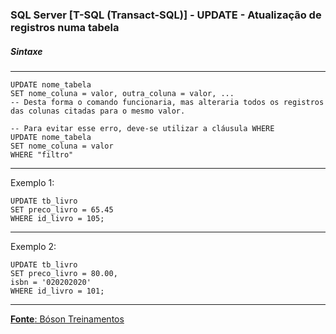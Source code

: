 ### SQL Server [T-SQL (Transact-SQL)] - UPDATE - Atualização de registros numa tabela

##### Sintaxe
---
	
	UPDATE nome_tabela
	SET nome_coluna = valor, outra_coluna = valor, ...
	-- Desta forma o comando funcionaria, mas alteraria todos os registros das colunas citadas para o mesmo valor.
	
	-- Para evitar esse erro, deve-se utilizar a cláusula WHERE
	UPDATE nome_tabela
	SET nome_coluna = valor
	WHERE "filtro"
	
---
Exemplo 1:

	UPDATE tb_livro
	SET preco_livro = 65.45
	WHERE id_livro = 105;

		
---
Exemplo 2:

	UPDATE tb_livro
	SET preco_livro = 80.00,
	isbn = '020202020'
	WHERE id_livro = 101;

---

[**Fonte**: Bóson Treinamentos](https://youtube.com/playlist?list=PLucm8g_ezqNqI5cW3alteV5olcMCcHYRK&si=iTJ-F9uZb8Eff3QA)